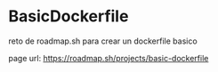 # BasicDockerfile
reto de roadmap.sh para crear un dockerfile basico

page url: https://roadmap.sh/projects/basic-dockerfile
